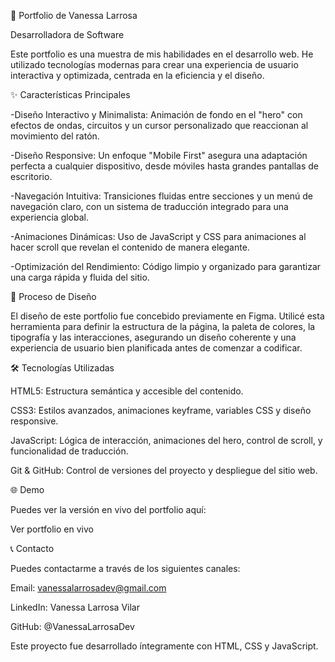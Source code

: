 💼 Portfolio de Vanessa Larrosa

Desarrolladora de Software

Este portfolio es una muestra de mis habilidades en el desarrollo web. He utilizado tecnologías modernas para crear una experiencia de usuario interactiva y optimizada, centrada en la eficiencia y el diseño.

✨ Características Principales

-Diseño Interactivo y Minimalista: Animación de fondo en el "hero" con efectos de ondas, circuitos y un cursor personalizado que reaccionan al movimiento del ratón.

-Diseño Responsive: Un enfoque "Mobile First" asegura una adaptación perfecta a cualquier dispositivo, desde móviles hasta grandes pantallas de escritorio.

-Navegación Intuitiva: Transiciones fluidas entre secciones y un menú de navegación claro, con un sistema de traducción integrado para una experiencia global.

-Animaciones Dinámicas: Uso de JavaScript y CSS para animaciones al hacer scroll que revelan el contenido de manera elegante.

-Optimización del Rendimiento: Código limpio y organizado para garantizar una carga rápida y fluida del sitio.

🎨 Proceso de Diseño

El diseño de este portfolio fue concebido previamente en Figma. Utilicé esta herramienta para definir la estructura de la página, la paleta de colores, la tipografía y las interacciones, asegurando un diseño coherente y una experiencia de usuario bien planificada antes de comenzar a codificar.

🛠️ Tecnologías Utilizadas

HTML5: Estructura semántica y accesible del contenido.

CSS3: Estilos avanzados, animaciones keyframe, variables CSS y diseño responsive.

JavaScript: Lógica de interacción, animaciones del hero, control de scroll, y funcionalidad de traducción.

Git & GitHub: Control de versiones del proyecto y despliegue del sitio web.

🌐 Demo

Puedes ver la versión en vivo del portfolio aquí:

Ver portfolio en vivo

📞 Contacto

Puedes contactarme a través de los siguientes canales:

Email: vanessalarrosadev@gmail.com

LinkedIn: Vanessa Larrosa Vilar

GitHub: @VanessaLarrosaDev

Este proyecto fue desarrollado íntegramente con HTML, CSS y JavaScript.